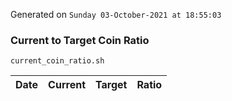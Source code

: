 Generated on `Sunday 03-October-2021 at 18:55:03`

### Current to Target Coin Ratio
`current_coin_ratio.sh`

Date|Current|Target|Ratio
---|---|---|---

